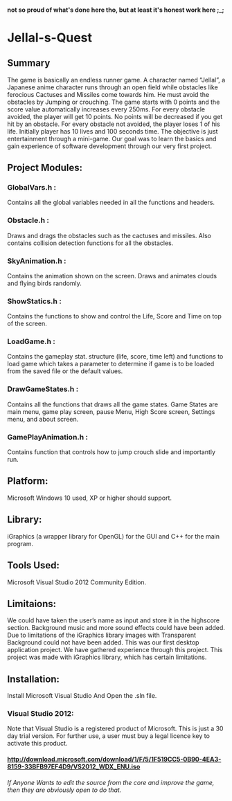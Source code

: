 #### not so proud of what's done here tho, but at least it's honest work here ;_; 
# Jellal-s-Quest
## Summary
  The game is basically an endless runner game. A character named “Jellal”, a Japanese anime character runs through an open field while obstacles like ferocious Cactuses and Missiles come towards him. He must avoid the obstacles by Jumping or crouching. The game starts with 0 points and the score value automatically increases every 250ms. For every obstacle avoided, the player will get 10 points. No points will be decreased if you get hit by an obstacle. For every obstacle not avoided, the player loses 1 of his life. Initially player has 10 lives and 100 seconds time. The objective is just entertainment through a mini-game. Our goal was to learn the basics and gain experience of software development through our very first project.

## Project Modules:

 ### GlobalVars.h : 
  Contains all the global variables needed in all the functions and headers.
 ### Obstacle.h :
  Draws and drags the obstacles such as the cactuses and missiles. Also contains collision detection functions for all the obstacles.
 ### SkyAnimation.h :
  Contains the animation shown on the screen. Draws and animates clouds and flying birds randomly.
 ### ShowStatics.h :
  Contains the functions to show and control the Life, Score and Time on top of the screen.
 ### LoadGame.h :
  Contains the gameplay stat. structure (life, score, time left) and functions to load game which takes a parameter to determine if game is to be loaded from the saved file or the default values. 
 ### DrawGameStates.h :
  Contains all the functions that draws all the game states. Game States are main menu, game play screen, pause Menu, High Score screen, Settings menu, and about screen.
 ### GamePlayAnimation.h :
  Contains function that controls how to jump crouch slide and importantly run.

## Platform: 
  Microsoft Windows 10 used, XP or higher should support.
## Library: 
  iGraphics (a wrapper library for OpenGL) for the GUI and C++ for the main program.
## Tools Used: 
  Microsoft Visual Studio 2012 Community Edition.

## Limitaions:
  We could have taken the user’s name as input and store it in the highscore section. Background music and more sound effects could have been added. Due to limitations of the iGraphics
library images with Transparent Background could not have been added. This was our first desktop application project. We have gathered experience through this project. This project was made with iGraphics library, which has certain limitations. 

## Installation:
  Install Microsoft Visual Studio And Open the .sln file. 
### Visual Studio 2012: 
  Note that Visual Studio is a registered product of Microsoft. This is just a 30 day trial version. For further use, a user must buy a legal licence key to activate this product.
#### http://download.microsoft.com/download/1/F/5/1F519CC5-0B90-4EA3-8159-33BFB97EF4D9/VS2012_WDX_ENU.iso
###### If Anyone Wants to edit the source from the core and improve the game, then they are obviously open to do that. 
